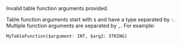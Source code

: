 Invalid table function arguments provided.

Table function arguments start with `$` and have a type separated by `:`. Multiple function arguments are separated by `,`.
For example:
```
MyTableFunction($argument: INT, $arg2: STRING)
```